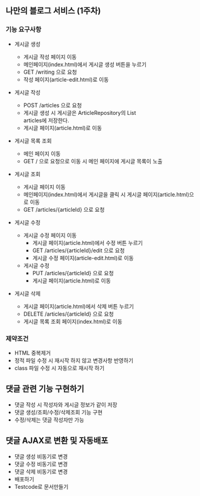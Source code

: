 ## 나만의 블로그 서비스 (1주차)

### 기능 요구사항
- 게시글 생성
    - 게시글 작성 페이지 이동
    - 메인페이지(index.html)에서 게시글 생성 버튼을 누르기
    - GET /writing 으로 요청
    - 작성 페이지(article-edit.html)로 이동
- 게시글 작성
    - POST /articles 으로 요청
    - 게시글 생성 시 게시글은 ArticleRepository의 List<Article> articles에 저장한다.
    - 게시글 페이지(article.html)로 이동
- 게시글 목록 조회
    - 메인 페이지 이동
    - GET / 으로 요청으로 이동 시 메인 페이지에 게시글 목록이 노출
- 게시글 조회
    - 게시글 페이지 이동
    - 메인페이지(index.html)에서 게시글을 클릭 시 게시글 페이지(article.html)으로 이동
    - GET /articles/{articleId} 으로 요청

- 게시글 수정
    - 게시글 수정 페이지 이동
        - 게시글 페이지(article.html)에서 수정 버튼 누르기
        - GET /articles/{articleId}/edit 으로 요청
        - 게시글 수정 페이지(article-edit.html)로 이동
    - 게시글 수정
        - PUT /articles/{articleId} 으로 요청
        - 게시글 페이지(article.html)로 이동
- 게시글 삭제
    - 게시글 페이지(article.html)에서 삭제 버튼 누르기
    - DELETE /articles/{articleId} 으로 요청
    - 게시글 목록 조회 페이지(index.html)로 이동


### 제약조건
- HTML 중복제거
- 정적 파일 수정 시 재시작 하지 않고 변경사항 반영하기
- class 파일 수정 시 자동으로 재시작 하기

## 댓글 관련 기능 구현하기

- 댓글 작성 시 작성자와 게시글 정보가 같이 저장
- 댓글 생성/조회/수정/삭제조회 기능 구현
- 수정/삭제는 댓글 작성자만 가능

## 댓글 AJAX로 변환 및 자동배포
- 댓글 생성 비동기로 변경
- 댓글 수정 비동기로 변경
- 댓글 삭제 비동기로 변경
- 배포하기
- Testcode로 문서만들기